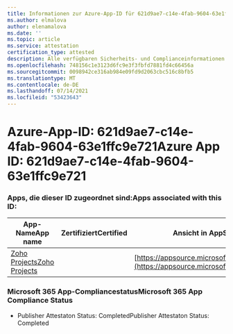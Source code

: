 ```yaml
---
title: Informationen zur Azure-App-ID für 621d9ae7-c14e-4fab-9604-63e1ffc9e721
ms.author: elmalova
author: elenamalova
ms.date: ''
ms.topic: article
ms.service: attestation
certification_type: attested
description: Alle verfügbaren Sicherheits- und Complianceinformationen für 621d9ae7-c14e-4fab-9604-63e1ffc9e721.
ms.openlocfilehash: 748156c1e3123d6fc9e3f3fbfd7881fd4c66456a
ms.sourcegitcommit: 0098942ce316ab984e09fd9d2063cbc516c8bfb5
ms.translationtype: MT
ms.contentlocale: de-DE
ms.lasthandoff: 07/14/2021
ms.locfileid: "53423643"
---
```

# <a name="azure-app-id-621d9ae7-c14e-4fab-9604-63e1ffc9e721"></a><span data-ttu-id="be740-103">Azure-App-ID: 621d9ae7-c14e-4fab-9604-63e1ffc9e721</span><span class="sxs-lookup"><span data-stu-id="be740-103">Azure App ID: 621d9ae7-c14e-4fab-9604-63e1ffc9e721</span></span>


### <a name="apps-associated-with-this-id"></a><span data-ttu-id="be740-104">Apps, die dieser ID zugeordnet sind:</span><span class="sxs-lookup"><span data-stu-id="be740-104">Apps associated with this ID:</span></span>
| <span data-ttu-id="be740-105">**App-Name**</span><span class="sxs-lookup"><span data-stu-id="be740-105">**App name**</span></span> | <span data-ttu-id="be740-106">**Zertifiziert**</span><span class="sxs-lookup"><span data-stu-id="be740-106">**Certified**</span></span> | <span data-ttu-id="be740-107">**Ansicht in AppSource**</span><span class="sxs-lookup"><span data-stu-id="be740-107">**View in AppSource**</span></span> |
|-|-|-|
| [<span data-ttu-id="be740-108">Zoho Projects</span><span class="sxs-lookup"><span data-stu-id="be740-108">Zoho Projects</span></span>](https://docs.microsoft.com/en-us/microsoft-365-app-certification/forward/WA104381668) |  | [https://appsource.microsoft.com/product/office/WA104381668](https://appsource.microsoft.com/product/office/WA104381668) |

### <a name="microsoft-365-app-compliance-status"></a><span data-ttu-id="be740-109">Microsoft 365 App-Compliancestatus</span><span class="sxs-lookup"><span data-stu-id="be740-109">Microsoft 365 App Compliance Status</span></span>
- <span data-ttu-id="be740-110">Publisher Attestaton Status: Completed</span><span class="sxs-lookup"><span data-stu-id="be740-110">Publisher Attestaton Status: Completed</span></span>
